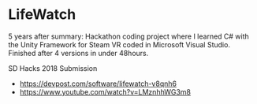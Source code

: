 # LifeWatch

5 years after summary: Hackathon coding project where I learned C# with the Unity Framework for Steam VR coded in Microsoft Visual Studio. Finished after 4 versions in under 48hours.

SD Hacks 2018 Submission
- https://devpost.com/software/lifewatch-v8qnh6
- https://www.youtube.com/watch?v=LMznhhWG3m8